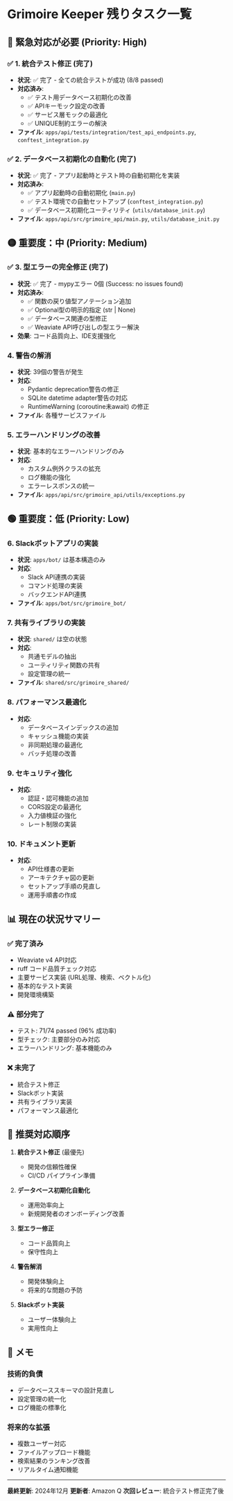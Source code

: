 # Grimoire Keeper 残りタスク一覧

## 🔴 緊急対応が必要 (Priority: High)

### ✅ 1. 統合テスト修正 (完了)
- **状況**: ✅ 完了 - 全ての統合テストが成功 (8/8 passed)
- **対応済み**:
  - ✅ テスト用データベース初期化の改善
  - ✅ APIキーモック設定の改善
  - ✅ サービス層モックの最適化
  - ✅ UNIQUE制約エラーの解決
- **ファイル**: `apps/api/tests/integration/test_api_endpoints.py`, `conftest_integration.py`

### ✅ 2. データベース初期化の自動化 (完了)
- **状況**: ✅ 完了 - アプリ起動時とテスト時の自動初期化を実装
- **対応済み**:
  - ✅ アプリ起動時の自動初期化 (`main.py`)
  - ✅ テスト環境での自動セットアップ (`conftest_integration.py`)
  - ✅ データベース初期化ユーティリティ (`utils/database_init.py`)
- **ファイル**: `apps/api/src/grimoire_api/main.py`, `utils/database_init.py`

## 🟡 重要度：中 (Priority: Medium)

### ✅ 3. 型エラーの完全修正 (完了)
- **状況**: ✅ 完了 - mypyエラー 0個 (Success: no issues found)
- **対応済み**:
  - ✅ 関数の戻り値型アノテーション追加
  - ✅ Optional型の明示的指定 (str | None)
  - ✅ データベース関連の型修正
  - ✅ Weaviate API呼び出しの型エラー解決
- **効果**: コード品質向上、IDE支援強化

### 4. 警告の解消
- **状況**: 39個の警告が発生
- **対応**:
  - Pydantic deprecation警告の修正
  - SQLite datetime adapter警告の対応
  - RuntimeWarning (coroutine未await) の修正
- **ファイル**: 各種サービスファイル

### 5. エラーハンドリングの改善
- **状況**: 基本的なエラーハンドリングのみ
- **対応**:
  - カスタム例外クラスの拡充
  - ログ機能の強化
  - エラーレスポンスの統一
- **ファイル**: `apps/api/src/grimoire_api/utils/exceptions.py`

## 🟢 重要度：低 (Priority: Low)

### 6. Slackボットアプリの実装
- **状況**: `apps/bot/` は基本構造のみ
- **対応**:
  - Slack API連携の実装
  - コマンド処理の実装
  - バックエンドAPI連携
- **ファイル**: `apps/bot/src/grimoire_bot/`

### 7. 共有ライブラリの実装
- **状況**: `shared/` は空の状態
- **対応**:
  - 共通モデルの抽出
  - ユーティリティ関数の共有
  - 設定管理の統一
- **ファイル**: `shared/src/grimoire_shared/`

### 8. パフォーマンス最適化
- **対応**:
  - データベースインデックスの追加
  - キャッシュ機能の実装
  - 非同期処理の最適化
  - バッチ処理の改善

### 9. セキュリティ強化
- **対応**:
  - 認証・認可機能の追加
  - CORS設定の最適化
  - 入力値検証の強化
  - レート制限の実装

### 10. ドキュメント更新
- **対応**:
  - API仕様書の更新
  - アーキテクチャ図の更新
  - セットアップ手順の見直し
  - 運用手順書の作成

## 📊 現在の状況サマリー

### ✅ 完了済み
- Weaviate v4 API対応
- ruff コード品質チェック対応
- 主要サービス実装 (URL処理、検索、ベクトル化)
- 基本的なテスト実装
- 開発環境構築

### ⚠️ 部分完了
- テスト: 71/74 passed (96% 成功率)
- 型チェック: 主要部分のみ対応
- エラーハンドリング: 基本機能のみ

### ❌ 未完了
- 統合テスト修正
- Slackボット実装
- 共有ライブラリ実装
- パフォーマンス最適化

## 🎯 推奨対応順序

1. **統合テスト修正** (最優先)
   - 開発の信頼性確保
   - CI/CD パイプライン準備

2. **データベース初期化自動化**
   - 運用効率向上
   - 新規開発者のオンボーディング改善

3. **型エラー修正**
   - コード品質向上
   - 保守性向上

4. **警告解消**
   - 開発体験向上
   - 将来的な問題の予防

5. **Slackボット実装**
   - ユーザー体験向上
   - 実用性向上

## 📝 メモ

### 技術的負債
- データベーススキーマの設計見直し
- 設定管理の統一化
- ログ機能の標準化

### 将来的な拡張
- 複数ユーザー対応
- ファイルアップロード機能
- 検索結果のランキング改善
- リアルタイム通知機能

---

**最終更新**: 2024年12月
**更新者**: Amazon Q
**次回レビュー**: 統合テスト修正完了後